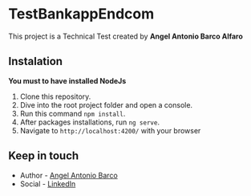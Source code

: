 # TestBankappEndcom

This project is a Technical Test created by **Angel Antonio Barco Alfaro**

## Instalation

**You must to have installed NodeJs**

1. Clone this repository.
2. Dive into the root project folder and open a console.
3. Run this command ```npm install```.
4. After packages installations, run `ng serve`. 
5. Navigate to `http://localhost:4200/` with your browser

## Keep in touch

- Author - [Angel Antonio Barco](https://drakeredfield.github.io/)
- Social - [LinkedIn](https://www.linkedin.com/in/angel-antonio-barco-alfaro-b36b6316a/)
